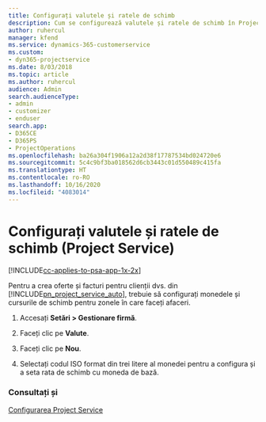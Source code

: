 ```yaml
---
title: Configurați valutele și ratele de schimb
description: Cum se configurează valutele și ratele de schimb în Project Service
author: ruhercul
manager: kfend
ms.service: dynamics-365-customerservice
ms.custom:
- dyn365-projectservice
ms.date: 8/03/2018
ms.topic: article
ms.author: ruhercul
audience: Admin
search.audienceType:
- admin
- customizer
- enduser
search.app:
- D365CE
- D365PS
- ProjectOperations
ms.openlocfilehash: ba26a304f1906a12a2d38f17787534bd024720e6
ms.sourcegitcommit: 5c4c9bf3ba018562d6cb3443c01d550489c415fa
ms.translationtype: HT
ms.contentlocale: ro-RO
ms.lasthandoff: 10/16/2020
ms.locfileid: "4083014"
---
```

# <a name="set-up-currencies-and-exchange-rates-project-service"></a>Configurați valutele și ratele de schimb (Project Service)

[!INCLUDE[cc-applies-to-psa-app-1x-2x](../includes/cc-applies-to-psa-app-1x-2x.md)]

Pentru a crea oferte și facturi pentru clienții dvs. din [!INCLUDE[pn_project_service_auto](../includes/pn-project-service-auto.md)], trebuie să configurați monedele și cursurile de schimb pentru zonele în care faceți afaceri.  
  
1.  Accesați **Setări > Gestionare firmă**.  
  
2.  Faceți clic pe **Valute**.  
  
3.  Faceți clic pe **Nou**.  
  
4.  Selectați codul ISO format din trei litere al monedei pentru a configura și a seta rata de schimb cu moneda de bază.  
  
### <a name="see-also"></a>Consultați și  
 [Configurarea Project Service](../psa/configure.md)
